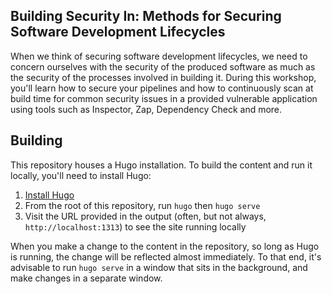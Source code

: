 ## Building Security In: Methods for Securing Software Development Lifecycles

When we think of securing software development lifecycles, we need to concern ourselves with the security of the produced software as much as the security of the processes involved in building it. During this workshop, you'll learn how to secure your pipelines and how to continuously scan at build time for common security issues in a provided vulnerable application using tools such as Inspector, Zap, Dependency Check and more.

## Building

This repository houses a Hugo installation. To build the content and run it locally, you'll need to install Hugo:

1. [Install Hugo](https://gohugo.io/getting-started/installing)
1. From the root of this repository, run `hugo` then `hugo serve`
1. Visit the URL provided in the output (often, but not always, `http://localhost:1313`) to see the site running locally

When you make a change to the content in the repository, so long as Hugo is running, the change will be reflected almost immediately. To that end, it's advisable to run `hugo serve` in a window that sits in the background, and make changes in a separate window.
